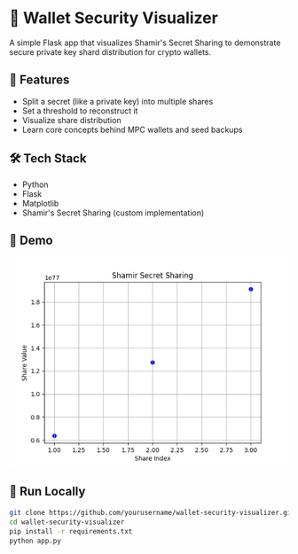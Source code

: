 # 🔐 Wallet Security Visualizer

A simple Flask app that visualizes Shamir's Secret Sharing to demonstrate secure private key shard distribution for crypto wallets.

## 🚀 Features

- Split a secret (like a private key) into multiple shares
- Set a threshold to reconstruct it
- Visualize share distribution
- Learn core concepts behind MPC wallets and seed backups

## 🛠️ Tech Stack

- Python
- Flask
- Matplotlib
- Shamir's Secret Sharing (custom implementation)

## 📸 Demo

![Chart](static/chart.png)

## 🧪 Run Locally

```bash
git clone https://github.com/yourusername/wallet-security-visualizer.git
cd wallet-security-visualizer
pip install -r requirements.txt
python app.py
